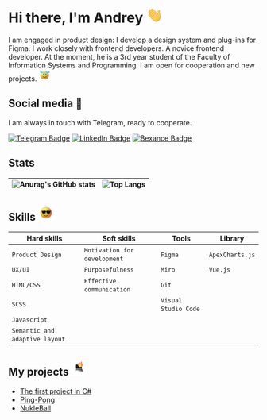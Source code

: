 <h1 align="left">
  Hi there, I'm Andrey
  <img src="https://github.com/AndreiExtr/andreiExtr/blob/main/Gifs/Hi.gif" height="32" />
</h1>
I am engaged in product design: I develop a design system and plug-ins for Figma. I work closely with frontend developers. A novice frontend developer.
At the moment, he is a 3rd year student of the Faculty of Information Systems and Programming. I am open for cooperation and new projects. <img src="https://github.com/AndreiExtr/andreiExtr/blob/main/Gifs/holy.gif" height="24"/><p>

## Social media 📡    
I am always in touch with Telegram, ready to cooperate.

[![Telegram Badge](https://img.shields.io/badge/Telegram-blue?style=for-the-badge&logo=telegram&logoColor=white)](https://t.me/AndreiExtr)
[![LinkedIn Badge](https://img.shields.io/badge/LinkedIn-blue?logo=linkedin&logoColor=white&style=for-the-badge)](https://www.linkedin.com/in/andrey-kropinov-4b179920a/)
[![Bexance Badge](https://img.shields.io/badge/Bexance-%231769FF?style=for-the-badge&logo=data:image/svg+xml;base64,BASE64_ENCODED_IMAGE&logoColor=white&height=100&width=100)](https://www.behance.net/designer1712)


## Stats

| ![Anurag's GitHub stats](https://github-readme-stats-sigma-five.vercel.app/api?username=AndreiExtr&theme=default&show_icons=true) |![Top Langs](https://github-readme-stats-sigma-five.vercel.app/api/top-langs/?username=AndreiExtr&layout=compact)  |
| ------------- | ------------- |

<h2 align="left">Skills 
<img src="https://github.com/AndreiExtr/andreiExtr/blob/main/Gifs/glasses.gif" height="32"/></h2>

| Hard skills | Soft skills | Tools | Library |
| --- | --- | --- | --- |
| `Product Design` | `Motivation for development` | `Figma` | `ApexCharts.js` |
| `UX/UI` | `Purposefulness` | `Miro` | `Vue.js` |
| `HTML/CSS` | `Effective communication` | `Git` |  |
| `SCSS` |  | `Visual Studio Code` |  |
| `Javascript` |  |  |  |
| `Semantic and adaptive layout` |  |  |  |

<h2 align="left">My projects 
<img src="https://github.com/AndreiExtr/andreiExtr/blob/main/Gifs/laptop.gif" height="32"/></h2>

+ [The first project in C#](https://github.com/AndreiExtr/Uploading_Excel.git)
+ [Ping-Pong](https://github.com/AndreiExtr/Ping-Pong.git)
+ [NukleBall](https://github.com/AndreiExtr/NukleBall.git)







<!--
**AndreiExtr/andreiExtr** is a ✨ _special_ ✨ repository because its `README.md` (this file) appears on your GitHub profile.

Here are some ideas to get you started:

- 🔭 I’m currently working on ...
- 🌱 I’m currently learning ...
- 👯 I’m looking to collaborate on ...
- 🤔 I’m looking for help with ...
- 💬 Ask me about ...
- 📫 How to reach me: ...
- 😄 Pronouns: ...
- ⚡ Fun fact: ...
-->
